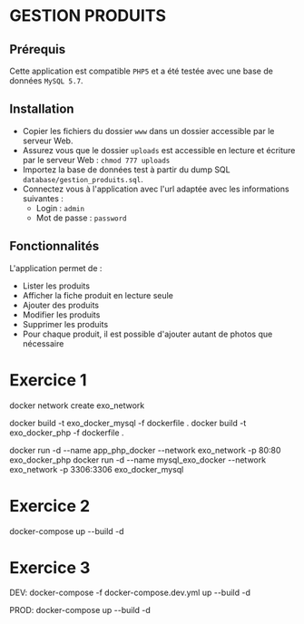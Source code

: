 # GESTION PRODUITS

## Prérequis
Cette application est compatible `PHP5` et a été testée avec une base de données `MySQL 5.7`.

## Installation
- Copier les fichiers du dossier `www` dans un dossier accessible par le serveur Web.
- Assurez vous que le dossier `uploads` est accessible en lecture et écriture par le serveur Web : `chmod 777 uploads`
- Importez la base de données test à partir du dump SQL `database/gestion_produits.sql`.
- Connectez vous à l'application avec l'url adaptée avec les informations suivantes :
    - Login : `admin`
    - Mot de passe : `password`

## Fonctionnalités
L'application permet de :
- Lister les produits
- Afficher la fiche produit en lecture seule
- Ajouter des produits
- Modifier les produits
- Supprimer les produits
- Pour chaque produit, il est possible d'ajouter autant de photos que nécessaire

# Exercice 1
docker network create exo_network

docker build -t exo_docker_mysql -f dockerfile .
docker build -t exo_docker_php -f dockerfile .

docker run -d --name app_php_docker --network exo_network -p 80:80 exo_docker_php
docker run -d --name mysql_exo_docker --network exo_network -p 3306:3306 exo_docker_mysql

# Exercice 2

docker-compose up --build -d

# Exercice 3

DEV:
docker-compose -f docker-compose.dev.yml up --build -d

PROD:
docker-compose up --build -d

